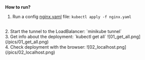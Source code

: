 **How to run?**


1. Run a config [nginx.yaml](/nginx.yaml) file:
`kubectl apply -f nginx.yaml`
<br>
2. Start the tunnel to the LoadBalancer:
`minikube tunnel`
<br>
3. Get info about the deployment:
`kubectl get all`
![01_get_all.png](/pics/01_get_all.png)
<br>
4. Check deployment with the browser:
![02_localhost.png](/pics/02_localhost.png)


